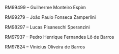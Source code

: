 <p>RM99499 – Guilherme Monteiro Espim</p>
<p>RM99279 – João Paulo Fonseca Zamperlini</p>
<p>RM98297 – Lucas Pisaneschi Speranzini</p>
<p>RM97937 – Pedro Henrique Fernandes Lô de Barros</p>
<p>RM97824 – Vinicius Oliveira de Barros</p>